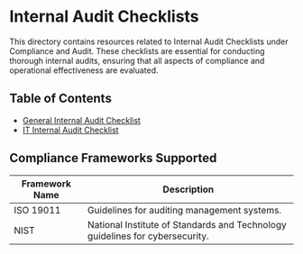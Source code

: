 # Internal Audit Checklists

This directory contains resources related to Internal Audit Checklists under Compliance and Audit. These checklists are essential for conducting thorough internal audits, ensuring that all aspects of compliance and operational effectiveness are evaluated.

## Table of Contents
- [General Internal Audit Checklist](General_Internal_Audit_Checklist.md)
- [IT Internal Audit Checklist](IT_Internal_Audit_Checklist.md)

## Compliance Frameworks Supported

| Framework Name | Description |
|----------------|-------------|
| ISO 19011      | Guidelines for auditing management systems. |
| NIST           | National Institute of Standards and Technology guidelines for cybersecurity. |
